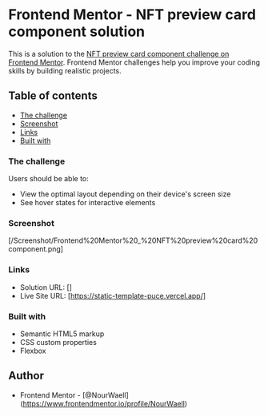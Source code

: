 # Frontend Mentor - NFT preview card component solution

This is a solution to the [NFT preview card component challenge on Frontend Mentor](https://www.frontendmentor.io/challenges/nft-preview-card-component-SbdUL_w0U). Frontend Mentor challenges help you improve your coding skills by building realistic projects.

## Table of contents

- [The challenge](#the-challenge)
- [Screenshot](#screenshot)
- [Links](#links)
- [Built with](#built-with)

### The challenge

Users should be able to:

- View the optimal layout depending on their device's screen size
- See hover states for interactive elements

### Screenshot

[/Screenshot/Frontend%20Mentor%20_%20NFT%20preview%20card%20component.png]

### Links

- Solution URL: []
- Live Site URL: [https://static-template-puce.vercel.app/]

### Built with

- Semantic HTML5 markup
- CSS custom properties
- Flexbox

## Author

- Frontend Mentor - [@NourWaell] (https://www.frontendmentor.io/profile/NourWaell)
